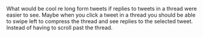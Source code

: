What would be cool re long form tweets if replies to tweets in a thread were easier to see. Maybe when you click a tweet in a thread you should be able to swipe left to compress the thread and see replies to the selected tweet. Instead of having to scroll past the thread.

